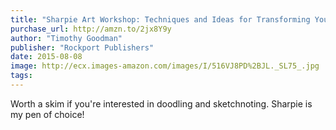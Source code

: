 ```yaml
---
title: "Sharpie Art Workshop: Techniques and Ideas for Transforming Your World"
purchase_url: http://amzn.to/2jx8Y9y
author: "Timothy Goodman"
publisher: "Rockport Publishers"
date: 2015-08-08
image: http://ecx.images-amazon.com/images/I/516VJ8PD%2BJL._SL75_.jpg
tags:
---
```


Worth a skim if you're interested in doodling and sketchnoting. Sharpie is my pen of choice!
